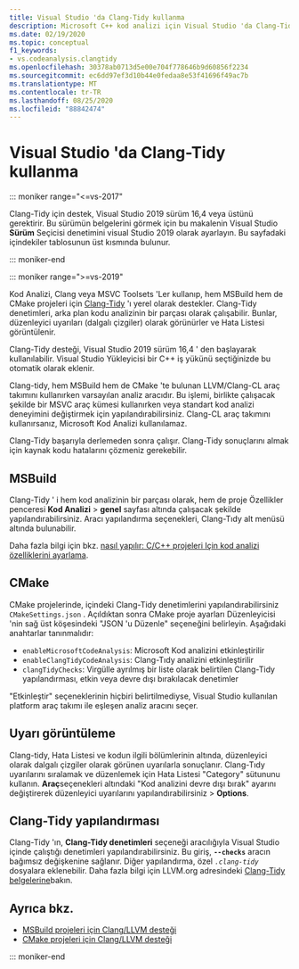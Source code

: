 ```yaml
---
title: Visual Studio 'da Clang-Tidy kullanma
description: Microsoft C++ kod analizi için Visual Studio 'da Clang-Tidy kullanma.
ms.date: 02/19/2020
ms.topic: conceptual
f1_keywords:
- vs.codeanalysis.clangtidy
ms.openlocfilehash: 30378ab0713d5e00e704f778646b9d60856f2234
ms.sourcegitcommit: ec6dd97ef3d10b44e0fedaa8e53f41696f49ac7b
ms.translationtype: MT
ms.contentlocale: tr-TR
ms.lasthandoff: 08/25/2020
ms.locfileid: "88842474"
---
```

# <a name="using-clang-tidy-in-visual-studio"></a>Visual Studio 'da Clang-Tidy kullanma

::: moniker range="<=vs-2017"

Clang-Tidy için destek, Visual Studio 2019 sürüm 16,4 veya üstünü gerektirir. Bu sürümün belgelerini görmek için bu makalenin Visual Studio **Sürüm** Seçicisi denetimini visual Studio 2019 olarak ayarlayın. Bu sayfadaki içindekiler tablosunun üst kısmında bulunur.

::: moniker-end

::: moniker range=">=vs-2019"

Kod Analizi, Clang veya MSVC Toolsets 'Ler kullanıp, hem MSBuild hem de CMake projeleri için [Clang-Tidy](https://clang.llvm.org/extra/clang-tidy/) 'ı yerel olarak destekler. Clang-Tidy denetimleri, arka plan kodu analizinin bir parçası olarak çalışabilir. Bunlar, düzenleyici uyarıları (dalgalı çizgiler) olarak görünürler ve Hata Listesi görüntülenir.

Clang-Tidy desteği, Visual Studio 2019 sürüm 16,4 ' den başlayarak kullanılabilir. Visual Studio Yükleyicisi bir C++ iş yükünü seçtiğinizde bu otomatik olarak eklenir.

Clang-tidy, hem MSBuild hem de CMake 'te bulunan LLVM/Clang-CL araç takımını kullanırken varsayılan analiz aracıdır. Bu işlemi, birlikte çalışacak şekilde bir MSVC araç kümesi kullanırken veya standart kod analizi deneyimini değiştirmek için yapılandırabilirsiniz. Clang-CL araç takımını kullanırsanız, Microsoft Kod Analizi kullanılamaz.

Clang-Tidy başarıyla derlemeden sonra çalışır. Clang-Tidy sonuçlarını almak için kaynak kodu hatalarını çözmeniz gerekebilir.

## <a name="msbuild"></a>MSBuild

Clang-Tidy ' i hem kod analizinin bir parçası olarak, hem de proje Özellikler penceresi **Kod Analizi**  >  **genel** sayfası altında çalışacak şekilde yapılandırabilirsiniz. Aracı yapılandırma seçenekleri, Clang-Tıdy alt menüsü altında bulunabilir.

Daha fazla bilgi için bkz. [nasıl yapılır: C/C++ projeleri Için kod analizi özelliklerini ayarlama](../code-quality/how-to-set-code-analysis-properties-for-c-cpp-projects.md).

## <a name="cmake"></a>CMake

CMake projelerinde, içindeki Clang-Tidy denetimlerini yapılandırabilirsiniz `CMakeSettings.json` . Açıldıktan sonra CMake proje ayarları Düzenleyicisi 'nin sağ üst köşesindeki "JSON 'u Düzenle" seçeneğini belirleyin. Aşağıdaki anahtarlar tanınmalıdır:

- `enableMicrosoftCodeAnalysis`: Microsoft Kod analizini etkinleştirilir
- `enableClangTidyCodeAnalysis`: Clang-Tıdy analizini etkinleştirilir
- `clangTidyChecks`: Virgülle ayrılmış bir liste olarak belirtilen Clang-Tidy yapılandırması, etkin veya devre dışı bırakılacak denetimler

"Etkinleştir" seçeneklerinin hiçbiri belirtilmediyse, Visual Studio kullanılan platform araç takımı ile eşleşen analiz aracını seçer.

## <a name="warning-display"></a>Uyarı görüntüleme

Clang-tidy, Hata Listesi ve kodun ilgili bölümlerinin altında, düzenleyici olarak dalgalı çizgiler olarak görünen uyarılarla sonuçlanır. Clang-Tıdy uyarılarını sıralamak ve düzenlemek için Hata Listesi "Category" sütununu kullanın. **Araç**seçenekleri altındaki "Kod analizini devre dışı bırak" ayarını değiştirerek düzenleyici uyarılarını yapılandırabilirsiniz  >  **Options**.

## <a name="clang-tidy-configuration"></a>Clang-Tidy yapılandırması

Clang-Tidy 'ın, **Clang-Tidy denetimleri** seçeneği aracılığıyla Visual Studio içinde çalıştığı denetimleri yapılandırabilirsiniz. Bu giriş, **`--checks`** aracın bağımsız değişkenine sağlanır. Diğer yapılandırma, özel *`.clang-tidy`* dosyalara eklenebilir. Daha fazla bilgi için LLVM.org adresindeki [Clang-Tidy belgelerine](https://clang.llvm.org/extra/clang-tidy/)bakın.

## <a name="see-also"></a>Ayrıca bkz.

- [MSBuild projeleri için Clang/LLVM desteği](https://devblogs.microsoft.com/cppblog/clang-llvm-support-for-msbuild-projects/)
- [CMake projeleri için Clang/LLVM desteği](https://devblogs.microsoft.com/cppblog/visual-studio-cmake-support-clang-llvm-cmake-3-14-vcpkg-and-performance-improvements/)

::: moniker-end

